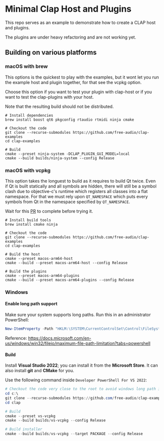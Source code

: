 # Minimal Clap Host and Plugins

This repo serves as an example to demonstrate how to create a CLAP host and plugins.

The plugins are under heavy refactoring and are not working yet.

## Building on various platforms

### macOS with brew

This options is the quickest to play with the examples, but it wont let you run the
example host and plugin together, for that see the vcpkg option.

Choose this option if you want to test your plugin with clap-host or if you want to
test the clap-plugins with your host.

Note that the resulting build should not be distributed.

```shell
# Install dependencies
brew install boost qt6 pkgconfig rtaudio rtmidi ninja cmake

# Checkout the code
git clone --recurse-submodules https://github.com/free-audio/clap-examples
cd clap-examples

# Build
cmake --preset ninja-system -DCLAP_PLUGIN_GUI_MODEL=local
cmake --build builds/ninja-system --config Release
```

### macOS with vcpkg

This option takes the longuest to build as it requires to build Qt twice.
Even if Qt is built statically and all symbols are hidden, there will still
be a symbol clash due to objective-c's runtime which registers all classes
into a flat namespace. For that we must rely upon `QT_NAMESPACE` which puts
every symbols from Qt in the namespace specified by `QT_NAMESPACE`.

Wait for this [PR](https://github.com/microsoft/vcpkg/pull/22713) to complete before trying it.

```shell
# Install build tools
brew install cmake ninja

# Checkout the code
git clone --recurse-submodules https://github.com/free-audio/clap-examples
cd clap-examples

# Build the host
cmake --preset macos-arm64-host
cmake --build --preset macos-arm64-host --config Release

# Build the plugins
cmake --preset macos-arm64-plugins
cmake --build --preset macos-arm64-plugins --config Release
```

### Windows

#### Enable long path support

Make sure your system supports long paths. Run this in an administrator PowerShell:

```powershell
New-ItemProperty -Path "HKLM:\SYSTEM\CurrentControlSet\Control\FileSystem" -Name "LongPathsEnabled" -Value 1 -PropertyType DWORD -Force
```

Reference: https://docs.microsoft.com/en-us/windows/win32/fileio/maximum-file-path-limitation?tabs=powershell

#### Build

Install **Visual Studio 2022**; you can install it from the **Microsoft Store**. It can also install **git** and **CMake** for you.

Use the following command inside `Developer PowerShell For VS 2022`:
```powershell
# Checkout the code very close to the root to avoid windows long path issues...
cd c:\
git clone --recurse-submodules https://github.com/free-audio/clap-examples clap
cd clap

# Build
cmake --preset vs-vcpkg
cmake --build builds/vs-vcpkg --config Release

# Build installer
cmake --build builds/vs-vcpkg --target PACKAGE --config Release
```
